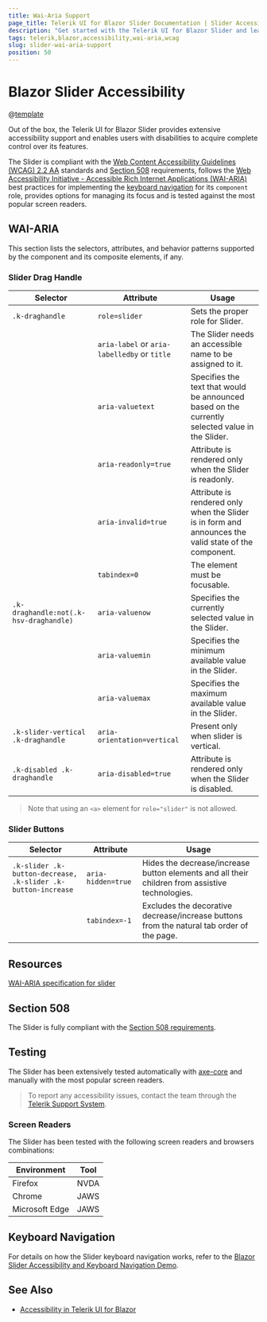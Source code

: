 ```yaml
---
title: Wai-Aria Support
page_title: Telerik UI for Blazor Slider Documentation | Slider Accessibility
description: "Get started with the Telerik UI for Blazor Slider and learn about its accessibility support for WAI-ARIA, Section 508, and WCAG 2.2."
tags: telerik,blazor,accessibility,wai-aria,wcag
slug: slider-wai-aria-support 
position: 50 
---
```


# Blazor Slider Accessibility

@[template](/_contentTemplates/common/parameters-table-styles.md#table-layout)



Out of the box, the Telerik UI for Blazor Slider provides extensive accessibility support and enables users with disabilities to acquire complete control over its features.


The Slider is compliant with the [Web Content Accessibility Guidelines (WCAG) 2.2 AA](https://www.w3.org/TR/WCAG22/) standards and [Section 508](https://www.section508.gov/) requirements, follows the [Web Accessibility Initiative - Accessible Rich Internet Applications (WAI-ARIA)](https://www.w3.org/WAI/ARIA/apg/) best practices for implementing the [keyboard navigation](#keyboard-navigation) for its `component` role, provides options for managing its focus and is tested against the most popular screen readers.

## WAI-ARIA


This section lists the selectors, attributes, and behavior patterns supported by the component and its composite elements, if any.

### Slider Drag Handle

| Selector | Attribute | Usage |
| -------- | --------- | ----- |
| `.k-draghandle` | `role=slider` | Sets the proper role for Slider. |
|  | `aria-label` or `aria-labelledby` or `title` | The Slider needs an accessible name to be assigned to it. |
|  | `aria-valuetext` | Specifies the text that would be announced based on the currently selected value in the Slider. |
|  | `aria-readonly=true` | Attribute is rendered only when the Slider is readonly. |
|  | `aria-invalid=true` | Attribute is rendered only when the Slider is in form and announces the valid state of the component. |
|  | `tabindex=0` | The element must be focusable. |
| `.k-draghandle:not(.k-hsv-draghandle)` | `aria-valuenow` | Specifies the currently selected value in the Slider. |
|  | `aria-valuemin` | Specifies the minimum available value in the Slider. |
|  | `aria-valuemax` | Specifies the maximum available value in the Slider. |
| `.k-slider-vertical .k-draghandle` | `aria-orientation=vertical` | Present only when slider is vertical. |
| `.k-disabled .k-draghandle` | `aria-disabled=true` | Attribute is rendered only when the Slider is disabled. |

> Note that using an `<a>` element for `role="slider"` is not allowed.

### Slider Buttons

| Selector | Attribute | Usage |
| -------- | --------- | ----- |
| `.k-slider .k-button-decrease, .k-slider .k-button-increase` | `aria-hidden=true` | Hides the decrease/increase button elements and all their children from assistive technologies. |
|  | `tabindex=-1` | Excludes the decorative decrease/increase buttons from the natural tab order of the page. |

## Resources

[WAI-ARIA specification for slider](https://www.w3.org/TR/wai-aria-1.2/#slider)

## Section 508


The Slider is fully compliant with the [Section 508 requirements](http://www.section508.gov/).

## Testing


The Slider has been extensively tested automatically with [axe-core](https://github.com/dequelabs/axe-core) and manually with the most popular screen readers.

> To report any accessibility issues, contact the team through the [Telerik Support System](https://www.telerik.com/account/support-center).

### Screen Readers


The Slider has been tested with the following screen readers and browsers combinations:

| Environment | Tool |
| ----------- | ---- |
| Firefox | NVDA |
| Chrome | JAWS |
| Microsoft Edge | JAWS |



## Keyboard Navigation

For details on how the Slider keyboard navigation works, refer to the [Blazor Slider Accessibility and Keyboard Navigation Demo](https://demos.telerik.com/blazor-ui/slider/keyboard-navigation).

## See Also

* [Accessibility in Telerik UI for Blazor](slug://accessibility-overview)
